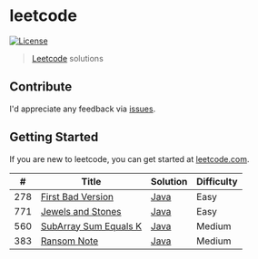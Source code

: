 # leetcode

[![License](https://img.shields.io/:license-mit-blue.svg)](https://toluolusakin.mit-license.org)

> [Leetcode](https://www.leetcode.com) solutions

## Contribute

I'd appreciate any feedback via [issues](https://github.com/toluolusakin/leetcode/issues/new).

## Getting Started

If you are new to leetcode, you can get started at [leetcode.com](https://www.leetcode.com).

| # | Title | Solution | Difficulty |
|---| ----- | -------- | ---------- |
|278|[First Bad Version](https://leetcode.com/problems/first-bad-version/) | [Java](./java/FirstBadVersion.java)|Easy|
|771|[Jewels and Stones](https://leetcode.com/problems/jewels-and-stones/) | [Java](./java/JewelsAndStones.java)|Easy|
|560|[SubArray Sum Equals K](https://leetcode.com/problems/subarray-sum-equals-k/) | [Java](./java/SubArraySum.java)|Medium|
|383|[Ransom Note](https://leetcode.com/problems/ransom-note/) | [Java](./java/RansomeNote.java)|Medium|

